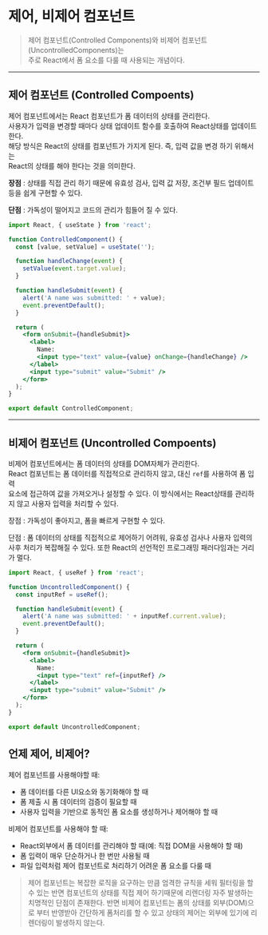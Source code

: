 # 제어, 비제어 컴포넌트

> 제어 컴포넌트(Controlled Components)와 비제어 컴포넌트(UncontrolledComponents)는  
주로 React에서 폼 요소를 다룰 때 사용되는 개념이다.  
---

## 제어 컴포넌트 (Controlled Compoents)

제어 컴포넌트에서는 React 컴포넌트가 폼 데이터의 상태를 관리한다.  
사용자가 입력을 변경할 때마다 상태 업데이트 함수를 호출하여 React상태를 업데이트 한다.  
해당 방식은 React의 상태를 컴포넌트가 가지게 된다. 즉, 입력 값을 변경 하기 위해서는  
React의 상태를 해야 한다는 것을 의미한다.  

**장점** : 상태를 직접 관리 하기 때문에 유효성 검사, 입력 값 저장, 조건부 필드 업데이트 등을 쉽게 구현할 수 있다.  

**단점** : 가독성이 떨어지고 코드의 관리가 힘들어 질 수 있다.  

```jsx
import React, { useState } from 'react';

function ControlledComponent() {
  const [value, setValue] = useState('');

  function handleChange(event) {
    setValue(event.target.value);
  }

  function handleSubmit(event) {
    alert('A name was submitted: ' + value);
    event.preventDefault();
  }

  return (
    <form onSubmit={handleSubmit}>
      <label>
        Name:
        <input type="text" value={value} onChange={handleChange} />
      </label>
      <input type="submit" value="Submit" />
    </form>
  );
}

export default ControlledComponent;

```  

---

## 비제어 컴포넌트 (Uncontrolled Compoents) 

비제어 컴포넌트에서는 폼 데이터의 상태를 DOM자체가 관리한다.  
React 컴포넌트는 폼 데이터를 직접적으로 관리하지 않고, 대신 `ref`를 사용하여 폼 입력  
요소에 접근하여 값을 가져오거나 설정할 수 있다. 이 방식에서는 React상태를 관리하지 않고 사용자 입력을 처리할 수 있다.

장점 : 가독성이 좋아지고, 폼을 빠르게 구현할 수 있다.

단점 : 폼 데이터의 상태를 직접적으로 제어하기 어려워, 유효성 검사나 사용자 입력의 사후 처리가 복잡해질 수 있다. 또한 React의 선언적인 프로그래밍 패러다임과는 거리가 멀다.

```jsx
import React, { useRef } from 'react';

function UncontrolledComponent() {
  const inputRef = useRef();

  function handleSubmit(event) {
    alert('A name was submitted: ' + inputRef.current.value);
    event.preventDefault();
  }

  return (
    <form onSubmit={handleSubmit}>
      <label>
        Name:
        <input type="text" ref={inputRef} />
      </label>
      <input type="submit" value="Submit" />
    </form>
  );
}

export default UncontrolledComponent;

```

## 언제 제어, 비제어?

제어 컴포넌트를 사용해야할 때:

- 폼 데이터를 다른 UI요소와 동기화해야 할 때
- 폼 제출 시 폼 데이터의 검증이 필요할 때 
- 사용자 입력을 기반으로 동적인 폼 요소를 생성하거나 제어해야 할 때 

비제어 컴포넌트를 사용해야 할 때:

- React외부에서 폼 데이터를 관리해야 할 때(예: 직접 DOM을 사용해야 할 때)
- 폼 입력이 매우 단순하거나 한 번만 사용될 때
- 파일 입력처럼 제어 컴포넌트로 처리하기 어려운 폼 요소를 다룰 때 

> 제어 컴포넌트는 복잡한 로직을 요구하는 만큼 엄격한 규칙을 세워 필터링을 할 수 있는 반면 컴포넌트의 상태를 직접 제어 하기때문에 리렌더링 자주 발생하는 치명적인 단점이 존재한다. 반면 비제어 컴포넌트는 폼의 상태를 외부(DOM)으로 부터 반영받아 간단하게 폼처리를 할 수 있고 상태의 제어는 외부에 있기에 리렌더링이 발생하지 않는다. 